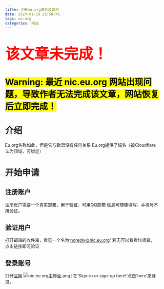 ```yaml
---
title: 注册eu.org域名及其他
date: 2024-01-19 21:58:46
tags: eu.org
categories: 网站
---
```

# <font color='red' size=10>该文章未完成！</font>
# <mark>Warning: 最近 nic.eu.org 网站出现问题，导致作者无法完成该文章，网站恢复后立即完成！</mark>

# 介绍
Eu.org名称如此，但是它与欧盟没有任何关系
Eu.org提供了域名（被Cloudflare认为顶域，可绑定）
# 开始申请
## 注册账户
注册账户需要一个真实邮箱，用于验证，可用QQ邮箱
信息可随便填写，手机号不用验证。
## 验证用户
打开邮箱的收件箱，看见一个名为‘noreply@nic.eu.org’
若无可以看看垃圾箱，点击链接即可验证
## 登录账号
打开[官网](https://nic.eu.org)
![nic.eu.org主界面.png](https://s1.imagehub.cc/images/2024/01/22/7989f91978f8e9a32920ed100f90d3f1.png)]
在‘Sign-in or sign-up here!’点击‘here’来登录，
